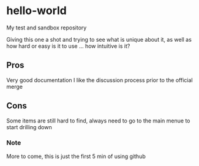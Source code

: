 # hello-world
My test and sandbox repository

Giving this one a shot and trying to see what is unique about it, as well as how hard or easy is it to use ... how intuitive is it?

## Pros
Very good documentation
I like the discussion process prior to the official merge

## Cons
Some items are still hard to find, always need to go to the main menue to start drilling down

### Note
More to come, this is just the first 5 min of using github
